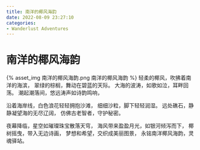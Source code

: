 ```yaml
---
title: 南洋的椰风海韵
date: 2022-08-09 23:27:10
categories:
- Wanderlust Adventures
---
```

# 南洋的椰风海韵
{% asset_img 南洋的椰风海韵.png 南洋的椰风海韵 %} 
轻柔的椰风，吹拂着南洋的海滨，
翠绿的棕榈，舞动在碧蓝的天际。
大海的波涛，如歌如泣，耳畔回荡。
潮起潮落间，悠远涛声如诗韵鸣响，

沿着海岸线，白色浪花轻轻拥抱沙滩，
细细沙粒，脚下轻轻润湿。
远处礁石，静静凝望海的无尽辽阔，
仿佛古老智者，守护秘密。

夜幕降临，星空如璀璨珠宝散落天穹，
海风带来盈盈月光，如银河倾泻而下，
椰树摇曳，带入无边诗画，
梦想和希望，交织成美丽图景，
永铭南洋椰风海韵，灵魂驿站。